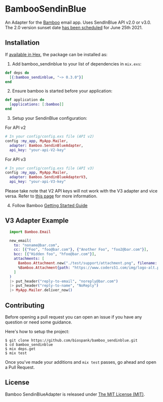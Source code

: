 # BambooSendinBlue

An Adapter for the [Bamboo](https://github.com/thoughtbot/bamboo) email app.
Uses SendInBlue API v2.0 or v3.0. The 2.0 version sunset date [has been scheduled](https://developers.sendinblue.com/docs/migration-guide-for-api-v2-users-1) for June 25th 2021.

## Installation

If [available in Hex](https://hex.pm/docs/publish), the package can be installed as:

1. Add bamboo_sendinblue to your list of dependencies in `mix.exs`:

```elixir
def deps do
  [{:bamboo_sendinblue, "~> 0.3.0"}]
end
```

2. Ensure bamboo is started before your application:

```elixir
def application do
  [applications: [:bamboo]]
end
```

3. Setup your SendinBlue configuration:

For API v2

```elixir
# In your config/config.exs file (API v2)
config :my_app, MyApp.Mailer,
  adapter: Bamboo.SendinBlueAdapter,
  api_key: "your-api-V2-key"
```

For API v3

```elixir
# In your config/config.exs file (API v3)
config :my_app, MyApp.Mailer,
  adapter: Bamboo.SendinBlueAdapterV3,
  api_key: "your-api-V3-key"
```

Please take note that V2 API keys will not work with the V3 adapter and vice versa. Refer to [this page](https://help.sendinblue.com/hc/en-us/articles/209467485-What-s-an-API-key-and-how-can-I-get-mine-) for more information.

4. Follow Bamboo [Getting Started Guide](https://github.com/thoughtbot/bamboo#getting-started)

## V3 Adapter Example

```elixir
  import Bamboo.Email

  new_email(
    to: "noname@bar.com",
    cc: [{"Foo", "foo@bar.com"}, {"Another Foo", "foo2@bar.com"}],
    bcc: [{"Hidden foo", "hfoo@bar.com"}],
    attachments: [
      Bamboo.Attachment.new("./test/support/attachment.png", filename: "attachment1.png"),
      %Bamboo.Attachment{path: "https://www.coders51.com/img/logo-alt.png"}
    ]
  )
  |> put_header("reply-to-email", "noreply@bar.com")
  |> put_header("reply-to-name", "NoReply")
  |> MyApp.Mailer.deliver_now()
```

## Contributing

Before opening a pull request you can open an issue if you have any question or need some guidance.

Here's how to setup the project:

```
$ git clone https://github.com/biospank/bamboo_sendinblue.git
$ cd bamboo_sendinblue
$ mix deps.get
$ mix test
```

Once you've made your additions and `mix test` passes, go ahead and open a Pull Request.

## License

Bamboo SendinBlueAdapter is released under [The MIT License (MIT)](https://opensource.org/licenses/MIT).
